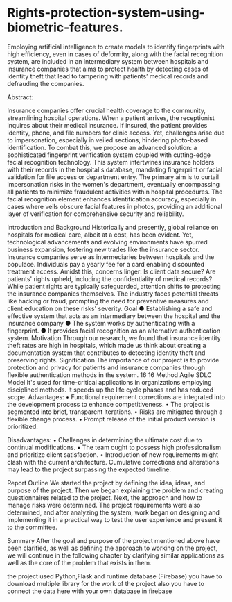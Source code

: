 # Rights-protection-system-using-biometric-features.
Employing artificial intelligence to create models to identify fingerprints with high efficiency, even in cases of deformity, along with the facial recognition system, are included in an 
intermediary system between hospitals and insurance companies that aims to protect health by detecting cases of identity theft that lead to tampering with patients’ medical records and defrauding the companies. 



Abstract:

Insurance companies offer crucial health coverage to the community, streamlining hospital operations. When a patient arrives, the receptionist inquires about their medical insurance. If insured, the patient provides identity, phone, and file numbers for clinic access. Yet, challenges arise due to impersonation, especially in veiled sections, hindering photo-based identification.
To combat this, we propose an advanced solution: a sophisticated fingerprint verification system coupled with cutting-edge facial recognition technology. This system intertwines insurance holders with their records in the hospital's database, mandating fingerprint or facial validation for file access or department entry. The primary aim is to curtail impersonation risks in the women's department, eventually encompassing all patients to minimize fraudulent activities within hospital procedures. The facial recognition element enhances identification accuracy, especially in cases where veils obscure facial features in photos, providing an additional layer of verification for comprehensive security and reliability.


Introduction and Background
Historically and presently, global reliance on hospitals for medical care, albeit at a cost, has been evident. Yet, technological advancements and evolving environments have spurred business expansion, fostering new trades like the insurance sector.
Insurance companies serve as intermediaries between hospitals and the populace. Individuals pay a yearly fee for a card enabling discounted treatment access. Amidst this, concerns linger: Is client data secure? Are patients' rights upheld, including the confidentiality of medical records?
While patient rights are typically safeguarded, attention shifts to protecting the insurance companies themselves. The industry faces potential threats like hacking or fraud, prompting the need for preventive measures and client education on these risks' severity.
Goal
●
Establishing a safe and effective system that acts as an intermediary between the hospital and the insurance company
●
The system works by authenticating with a fingerprint.
●
It provides facial recognition as an alternative authentication system.
Motivation
Through our research, we found that insurance identity theft rates are high in hospitals, which made us think about creating a documentation system that contributes to detecting identity theft and preserving rights.
Signification
The importance of our project is to provide protection and privacy for patients and insurance companies through flexible authentication methods in the system.
16
16
Method
Agile SDLC Model
It's used for time-critical applications in organizations employing disciplined methods. It speeds up the life cycle phases and has reduced scope.
Advantages:
•
Functional requirement corrections are integrated into the development process to enhance competitiveness.
•
The project is segmented into brief, transparent iterations.
•
Risks are mitigated through a flexible change process.
•
Prompt release of the initial product version is prioritized.

Disadvantages:
•
Challenges in determining the ultimate cost due to continual modifications.
•
The team ought to possess high professionalism and prioritize client satisfaction.
•
Introduction of new requirements might clash with the current architecture.
Cumulative corrections and alterations may lead to the project surpassing the expected timeline.

Report Outline
We started the project by defining the idea, ideas, and purpose of the project. Then we began explaining the problem and creating questionnaires related to the project. Next, the approach and how to manage risks were determined. The project requirements were also determined, and after analyzing the system, work began on designing and implementing it in a practical way to test the user experience and present it to the committee.

Summary
After the goal and purpose of the project mentioned above have been clarified, as well as defining the approach to working on the project, we will continue in the following chapter by clarifying similar applications as well as the core of the problem that exists in them.



the project used Python,Flask and runtime database (Firebase) 
you have to download multiple library for the work of the project
also you have to connect the data here with your own database in firebase
